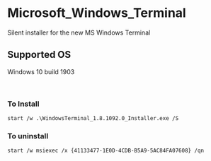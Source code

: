 # Microsoft_Windows_Terminal
 Silent installer for the new MS Windows Terminal

## Supported OS
Windows 10 build 1903

<br>

### To Install
```
start /w .\WindowsTerminal_1.8.1092.0_Installer.exe /S
```


### To uninstall
```
start /w msiexec /x {41133477-1E0D-4CDB-B5A9-5AC84FA07608} /qn
```